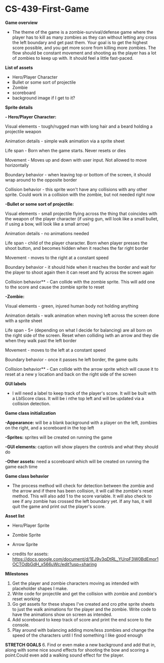 # CS-439-First-Game

**Game overview**
- The theme of the game is a zombie-survival/defense game where the player has to kill as many zombies as they can without letting any cross the left boundary and get past them. Your goal is to get the highest score possible, and you get more score from killing more zombies. The flow should be constant movement and shooting as the player has a lot of zombies to keep up with. It should feel a little fast-paced.
  
**List of assets**
   - Hero/Player Character
   - Bullet or some sort of projectile
   - Zombie
   - scoreboard
   - background image if I get to it?

**Sprite details**

  **- Hero/Player Character:**
        
  Visual elements
         - tough/rugged man with long hair and a beard holding a projectile weapon
         
  Animation details
         - simple walk animation via a sprite sheet
         
  Life span
         - Born when the game starts. Never resets or dies
         
  Movement
         - Moves up and down with user input. Not allowed to move horizontally
         
  Boundary behavior
         - when leaving top or bottom of the screen, it should wrap around to the opposite border
         
  Collision behavior
         - this sprite won't have any collisions with any other sprite. Could work in a collision with the zombie, but not needed right now
         
**-Bullet or some sort of projectile:**

Visual elements
         - small projectile flying across the thing that coincides with the weapon of the player character (if using gun, will look like a small bullet, if using a bow, will look like a small arrow)
         
Animation details
         - no animations needed
         
Life span
         - child of the player character. Born when player presses the shoot button, and becomes hidden when it reaches the far right border
         
Movement
         - moves to the right at a constant speed
         
Boundary behavior
         - it should hide when it reaches the border and wait for the player to shoot again then it can reset and fly across the screen again
         
Collision behavior**
         - Can collide with the zombie sprite. This will add one to the score and cause the zombie sprite to reset
         
**-Zombie:**

Visual elements
         - green, injured human body not holding anything
         
Animation details
         - walk animation when moving left across the screen done with a sprite sheet
         
Life span
         - 5+ (depending on what I decide for balancing) are all born on the right side of the screen. Reset when colliding iwth an arrow and they die when they walk past the left border
         
Movement
         - moves to the left at a constant speed
         
Boundary behavior
         - once it passes he left border, the game quits
         
Collision behavior**
         - Can collide with the arrow sprite which will cause it to reset at a new y location and back on the right side of the screen


**GUI labels**
 - I will need a label to keep track of the player's score. It will be built with a LblScore class. It will be i nthe top left and will be updated via a collision detection.
   
**Game class initialization**

**-Appearance:** will be a blank background with a player on the left, zombies on the right, and a scoreboard in the top left

**-Sprites:** sprites will be created on running the game

**-GUI elements:** caption will show players the controls and what they should do
   
**-Other assets:** need a scoreboard which will be created on running the game each time
 
**Game class behavior**

 - The process method will check for detection between the zombie and the arrow and if there has been collision, it will call the zombie's reset method. This will also add 1 to the score variable. It will also check to see if any zombie has crossed the left boundary yet. If any has, it will quit the game and print out the player's score.
   
**Asset list**

 - Hero/Player Sprite
   
 - Zombie Sprite

 - Arrow Sprite

 - credits for assets: https://docs.google.com/document/d/1EJ9v3qDtRL_YUrpF3W0BdEmor1OCTOdbGdH_x566uWc/edit?usp=sharing
   
**Milestones**

1. Get the player and zombie characters moving as intended with placeholder shapes I make.
2. Write code for projectile and get the collision with zombie and zombie's reset working
3. Go get assets for these shapes I've created and cro pthe sprite sheets to just the walk animations for the player and the zombie. Write code to have the animations show on screen as intended.
4. Add scoreboard to keep track of score and print the end score to the console.
5. Play around with balancing adding more/less zombies and change the speed of the characters until I find something I like good enough

**STRETCH GOALS**
6. Find or even make a new background and add that in, along with some nice sound effects for shooting the bow and scoring a point.Could even add a walking sound effect for the player.
